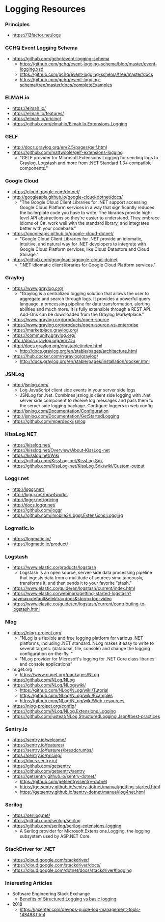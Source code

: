 
Logging Resources
====

### Principles
* https://12factor.net/logs


### GCHQ Event Logging Schema
* https://github.com/gchq/event-logging-schema
  * https://github.com/gchq/event-logging-schema/blob/master/event-logging.xsd
  * https://github.com/gchq/event-logging-schema/tree/master/docs
  * https://github.com/gchq/event-logging-schema/tree/master/docs/completeExamples


### ELMAH.io
* https://elmah.io/
* https://elmah.io/features/
* https://elmah.io/pricing/
* https://github.com/elmahio/Elmah.Io.Extensions.Logging


### GELF
* http://docs.graylog.org/en/2.5/pages/gelf.html
* https://github.com/mattwcole/gelf-extensions-logging
  * "GELF provider for Microsoft.Extensions.Logging for sending logs to Graylog, Logstash and more from .NET Standard 1.3+ compatible components."



### Google Cloud
* https://cloud.google.com/dotnet/
* http://googleapis.github.io/google-cloud-dotnet/docs/
  * "The Google Cloud Client Libraries for .NET support accessing Google Cloud Platform services in a way that significantly reduces the boilerplate code you have to write. The libraries provide high-level API abstractions so they're easier to understand. They embrace idioms of C#, work well with the standard library, and integrates better with your codebase."
* https://googleapis.github.io/google-cloud-dotnet/
  * "Google Cloud Client Libraries for .NET provide an idiomatic, intuitive, and natural way for .NET developers to integrate with Google Cloud Platform services, like Cloud Datastore and Cloud Storage."
* https://github.com/googleapis/google-cloud-dotnet
  * ".NET idiomatic client libraries for Google Cloud Platform services."


### Graylog
* https://www.graylog.org/
  * "Graylog is a centralized logging solution that allows the user to aggregate and search through logs. It provides a powerful query language, a processing pipeline for data transformation, alerting abilities and much more. It is fully extensible through a REST API. Add-Ons can be downloaded from the Graylog Marketplace."
* https://www.graylog.org/products/open-source
* https://www.graylog.org/products/open-source-vs-enterprise
* https://marketplace.graylog.org/
* https://community.graylog.org/
* http://docs.graylog.org/en/2.5/
* http://docs.graylog.org/en/stable/index.html
  * http://docs.graylog.org/en/stable/pages/architecture.html
* https://hub.docker.com/r/graylog/graylog/
  * http://docs.graylog.org/en/stable/pages/installation/docker.html



### JSNLog
* http://jsnlog.com/
  * Log JavaScript client side events in your server side logs
  * JSNLog for .Net. Combines jsnlog.js client side logging with .Net server side component to receive log messages and pass them to the server side logging package. Configure loggers in web.config
* http://jsnlog.com/Documentation/Configuration
* http://jsnlog.com/Documentation/GetStartedLogging
* https://github.com/mperdeck/jsnlog



### KissLog.NET
* https://kisslog.net/
* https://kisslog.net/Overview/About-KissLog-net
* https://kisslog.net/Wiki
* https://github.com/KissLog-net/KissLog.Sdk
* https://github.com/KissLog-net/KissLog.Sdk/wiki/Custom-output


### Loggr.net
* http://loggr.net/
* http://loggr.net/howitworks
* http://loggr.net/pricing
* http://docs.loggr.net/
* https://github.com/loggr
* https://github.com/imobile3/Loggr.Extensions.Logging


### Logmatic.io
* https://logmatic.io/
* https://logmatic.io/product/


### Logstash
* https://www.elastic.co/products/logstash
  * Logstash is an open source, server-side data processing pipeline that ingests data from a multitude of sources simultaneously, transforms it, and then sends it to your favorite “stash.”
* https://www.elastic.co/guide/en/logstash/current/index.html
* https://www.elastic.co/webinars/getting-started-logstash?baymax=default&elektra=docs&storm=top-video
* https://www.elastic.co/guide/en/logstash/current/contributing-to-logstash.html



### Nlog
* https://nlog-project.org/
  * "NLog is a flexible and free logging platform for various .NET platforms, including .NET standard. NLog makes it easy to write to several targets. (database, file, console) and change the logging configuration on-the-fly. "
  * "NLog provider for Microsoft's logging for .NET Core class libaries and console applications"
* nuget.org
  * https://www.nuget.org/packages/NLog
* https://github.com/NLog/NLog
* https://github.com/NLog/NLog/wiki/
  * https://github.com/NLog/NLog/wiki/Tutorial
  * https://github.com/NLog/NLog/wiki/Examples
  * https://github.com/NLog/NLog/wiki/Web-resources
* https://nlog-project.org/config/
* https://github.com/NLog/NLog.Extensions.Logging
* https://github.com/justeat/NLog.StructuredLogging.Json#best-practices


### Sentry.io
* https://sentry.io/welcome/
* https://sentry.io/features/
* https://sentry.io/features/breadcrumbs/
* https://sentry.io/pricing/
* https://docs.sentry.io/
* https://github.com/getsentry
* https://github.com/getsentry/sentry
* https://getsentry.github.io/sentry-dotnet/
  * https://github.com/getsentry/sentry-dotnet
  * https://getsentry.github.io/sentry-dotnet/manual/getting-started.html
  * https://getsentry.github.io/sentry-dotnet/manual/log4net.html



### Serilog
* https://serilog.net/
* https://github.com/serilog/serilog
* https://github.com/serilog/serilog-extensions-logging
  * A Serilog provider for Microsoft.Extensions.Logging, the logging subsystem used by ASP.NET Core.




### StackDriver for .NET
* https://cloud.google.com/stackdriver/
* https://cloud.google.com/stackdriver/docs/
* https://cloud.google.com/dotnet/docs/stackdriver#logging



### Interesting Articles
* Software Engineering Stack Exchange
  * [Benefits of Structured Logging vs basic logging](https://softwareengineering.stackexchange.com/questions/312197/benefits-of-structured-logging-vs-basic-logging)
* 2018
  * https://jaxenter.com/devops-guide-log-management-tools-148468.html


